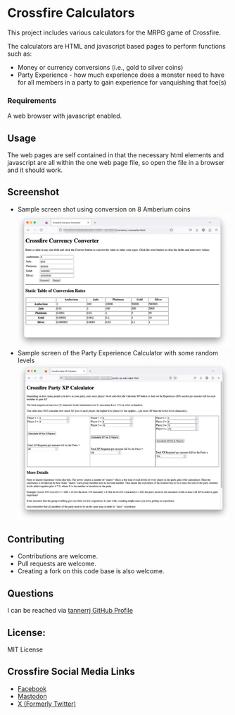# Crossfire Calculators

This project includes various calculators for the MRPG game of Crossfire.

The calculators are HTML and javascript based pages to perform functions such as:

 * Money or currency conversions (i.e., gold to silver coins)
 * Party Experience - how much experience does a monster need to have for all members in a party to gain experience for vanquishing that foe(s)

### Requirements

A web browser with javascript enabled.

## Usage

The web pages are self contained in that the necessary html elements and javascript are all within the one web page file, so open the file in a browser and it should work.

## Screenshot

 * Sample screen shot using conversion on 8 Amberium coins
 ![Crossfire Currency Converter sample image](images/crossfire-currency-converter.png)
* Sample screen of the Party Experience Calculator with some random levels
 ![Crossfire Experience Calculator sample image](images/crossfire-party-xp-calculator.png)

## Contributing

 * Contributions are welcome.
 * Pull requests are welcome.
 * Creating a fork on this code base is also welcome.

## Questions

I can be reached via [tannerrj GitHub Profile](https://github.com/tannerrj)

## License:

MIT License

## Crossfire Social Media Links

 * [Facebook](https://www.facebook.com/crossfireproject/)
 * [Mastodon](https://mastodon.social/@crossfiremrpg)
 * [X (Formerly Twitter)](https://twitter.com/crossfiremrpg/)